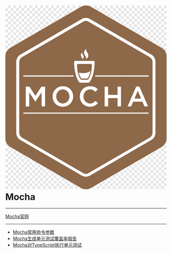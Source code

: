 # ![Mocha](./images/logo.png ":size=100") Mocha

---

[Mocha官网](https://mochajs.org/)

---

- [Mocha常用命令参数](/repository/Libraries/Mocha/docs/Mocha常用命令参数.md#mocha常用命令参数)
- [Mocha生成单元测试覆盖率报告](/repository/Libraries/Mocha/docs/Mocha生成单元测试覆盖率报告.md#mocha生成单元测试覆盖率报告)
- [Mocha对TypeScript执行单元测试](/repository/Libraries/Mocha/docs/Mocha对TypeScript执行单元测试.md#mocha对typescript执行单元测试)